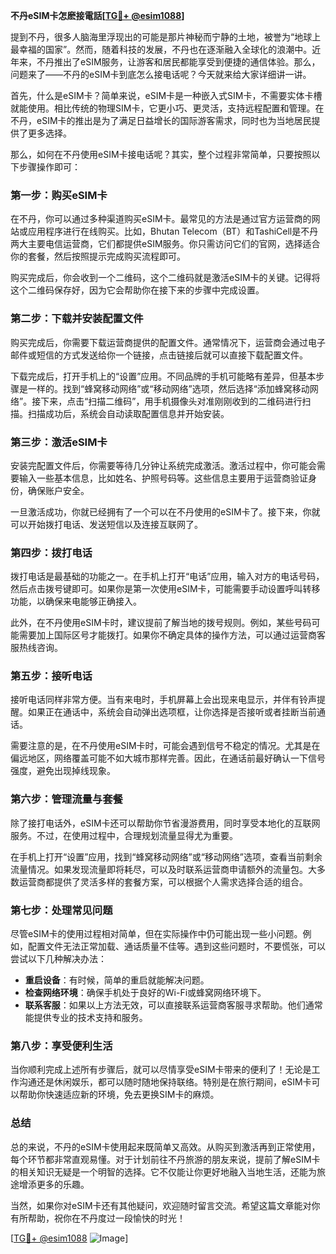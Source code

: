 **不丹eSIM卡怎麽接電話[[TG💪+ @esim1088](https://t.me/s/esim1088)]**

提到不丹，很多人脑海里浮现出的可能是那片神秘而宁静的土地，被誉为“地球上最幸福的国家”。然而，随着科技的发展，不丹也在逐渐融入全球化的浪潮中。近年来，不丹推出了eSIM服务，让游客和居民都能享受到便捷的通信体验。那么，问题来了——不丹的eSIM卡到底怎么接电话呢？今天就来给大家详细讲一讲。

首先，什么是eSIM卡？简单来说，eSIM卡是一种嵌入式SIM卡，不需要实体卡槽就能使用。相比传统的物理SIM卡，它更小巧、更灵活，支持远程配置和管理。在不丹，eSIM卡的推出是为了满足日益增长的国际游客需求，同时也为当地居民提供了更多选择。

那么，如何在不丹使用eSIM卡接电话呢？其实，整个过程非常简单，只要按照以下步骤操作即可：

### **第一步：购买eSIM卡**
在不丹，你可以通过多种渠道购买eSIM卡。最常见的方法是通过官方运营商的网站或应用程序进行在线购买。比如，Bhutan Telecom（BT）和TashiCell是不丹两大主要电信运营商，它们都提供eSIM服务。你只需访问它们的官网，选择适合你的套餐，然后按照提示完成购买流程即可。

购买完成后，你会收到一个二维码，这个二维码就是激活eSIM卡的关键。记得将这个二维码保存好，因为它会帮助你在接下来的步骤中完成设置。

### **第二步：下载并安装配置文件**
购买完成后，你需要下载运营商提供的配置文件。通常情况下，运营商会通过电子邮件或短信的方式发送给你一个链接，点击链接后就可以直接下载配置文件。

下载完成后，打开手机上的“设置”应用。不同品牌的手机可能略有差异，但基本步骤是一样的。找到“蜂窝移动网络”或“移动网络”选项，然后选择“添加蜂窝移动网络”。接下来，点击“扫描二维码”，用手机摄像头对准刚刚收到的二维码进行扫描。扫描成功后，系统会自动读取配置信息并开始安装。

### **第三步：激活eSIM卡**
安装完配置文件后，你需要等待几分钟让系统完成激活。激活过程中，你可能会需要输入一些基本信息，比如姓名、护照号码等。这些信息主要用于运营商验证身份，确保账户安全。

一旦激活成功，你就已经拥有了一个可以在不丹使用的eSIM卡了。接下来，你就可以开始拨打电话、发送短信以及连接互联网了。

### **第四步：拨打电话**
拨打电话是最基础的功能之一。在手机上打开“电话”应用，输入对方的电话号码，然后点击拨号键即可。如果你是第一次使用eSIM卡，可能需要手动设置呼叫转移功能，以确保来电能够正确接入。

此外，在不丹使用eSIM卡时，建议提前了解当地的拨号规则。例如，某些号码可能需要加上国际区号才能拨打。如果你不确定具体的操作方法，可以通过运营商客服热线咨询。

### **第五步：接听电话**
接听电话同样非常方便。当有来电时，手机屏幕上会出现来电显示，并伴有铃声提醒。如果正在通话中，系统会自动弹出选项框，让你选择是否接听或者挂断当前通话。

需要注意的是，在不丹使用eSIM卡时，可能会遇到信号不稳定的情况。尤其是在偏远地区，网络覆盖可能不如大城市那样完善。因此，在通话前最好确认一下信号强度，避免出现掉线现象。

### **第六步：管理流量与套餐**
除了接打电话外，eSIM卡还可以帮助你节省漫游费用，同时享受本地化的互联网服务。不过，在使用过程中，合理规划流量显得尤为重要。

在手机上打开“设置”应用，找到“蜂窝移动网络”或“移动网络”选项，查看当前剩余流量情况。如果发现流量即将耗尽，可以及时联系运营商申请额外的流量包。大多数运营商都提供了灵活多样的套餐方案，可以根据个人需求选择合适的组合。

### **第七步：处理常见问题**
尽管eSIM卡的使用过程相对简单，但在实际操作中仍可能出现一些小问题。例如，配置文件无法正常加载、通话质量不佳等。遇到这些问题时，不要慌张，可以尝试以下几种解决办法：

- **重启设备**：有时候，简单的重启就能解决问题。
- **检查网络环境**：确保手机处于良好的Wi-Fi或蜂窝网络环境下。
- **联系客服**：如果以上方法无效，可以直接联系运营商客服寻求帮助。他们通常能提供专业的技术支持和服务。

### **第八步：享受便利生活**
当你顺利完成上述所有步骤后，就可以尽情享受eSIM卡带来的便利了！无论是工作沟通还是休闲娱乐，都可以随时随地保持联络。特别是在旅行期间，eSIM卡可以帮助你快速适应新的环境，免去更换SIM卡的麻烦。

### **总结**
总的来说，不丹的eSIM卡使用起来既简单又高效。从购买到激活再到正常使用，每个环节都非常直观易懂。对于计划前往不丹旅游的朋友来说，提前了解eSIM卡的相关知识无疑是一个明智的选择。它不仅能让你更好地融入当地生活，还能为旅途增添更多的乐趣。

当然，如果你对eSIM卡还有其他疑问，欢迎随时留言交流。希望这篇文章能对你有所帮助，祝你在不丹度过一段愉快的时光！

[[TG💪+ @esim1088](https://t.me/s/esim1088) ![Image](https://i.postimg.cc/4NQfJmqS/Snipaste-2025-05-13-00-14-12.png)]